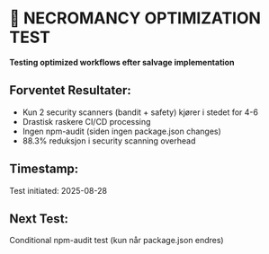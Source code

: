 # 🧪 NECROMANCY OPTIMIZATION TEST

**Testing optimized workflows efter salvage implementation**

## Forventet Resultater:
- Kun 2 security scanners (bandit + safety) kjører i stedet for 4-6
- Drastisk raskere CI/CD processing
- Ingen npm-audit (siden ingen package.json changes)
- 88.3% reduksjon i security scanning overhead

## Timestamp:
Test initiated: 2025-08-28

## Next Test:
Conditional npm-audit test (kun når package.json endres)
